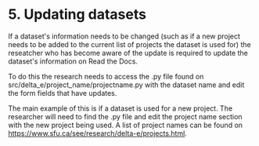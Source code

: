 # **5. Updating datasets**

If a dataset's information needs to be changed (such as if a new project needs to be added to the current list of projects the dataset is used for) the reseatcher who has become aware of the update is required to update the dataset's information on Read the Docs.

To do this the research needs to access the .py file found on src/delta_e/project_name/projectname.py with the dataset name and edit the form fields that have updates.

The main example of this is if a dataset is used for a new project. The researcher will need to find the .py file and edit the project name section with the new project being used. A list of project names can be found on https://www.sfu.ca/see/research/delta-e/projects.html.
